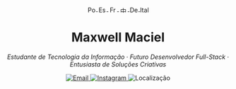 <p align="center">
  <a href="./README-pt.md" title="Português">
    <img src="https://flagcdn.com/20x15/br.png" width="20" height="15" alt="Português" style="vertical-align:middle"/>
  </a>
  <a href="./README-es.md" title="Español">
    <img src="https://flagcdn.com/20x15/es.png" width="20" height="15" alt="Español" style="vertical-align:middle"/>
  </a>
  <a href="./README-fr.md" title="Français">
    <img src="https://flagcdn.com/20x15/fr.png" width="20" height="15" alt="Français" style="vertical-align:middle"/>
  </a>
  <a href="./README-zh.md" title="中文">
    <img src="https://flagcdn.com/20x15/cn.png" width="20" height="15" alt="中文" style="vertical-align:middle"/>
  </a>
  <a href="./README-de.md" title="Deutsch">
    <img src="https://flagcdn.com/20x15/de.png" width="20" height="15" alt="Deutsch" style="vertical-align:middle"/>
  </a>
  <a href="./README-it.md" title="Italiano">
    <img src="https://flagcdn.com/20x15/it.png" width="20" height="15" alt="Italiano" style="vertical-align:middle"/>
  </a>
</p>


<h1 align="center">Maxwell Maciel</h1>

<p align="center">
  <em>Estudante de Tecnologia da Informação · Futuro Desenvolvedor Full-Stack · Entusiasta de Soluções Criativas</em>
</p>

<p align="center">
  <a href="mailto:sousamaciel@aluno.ifce.edu.br">
    <img src="https://img.shields.io/badge/Email-mail?style=flat&logo=gmail&logoColor=white" alt="Email">
  </a>
  <a href="https://instagram.com/maxsksr" target="_blank">
    <img src="https://img.shields.io/badge/Instagram-@maxsksr-505050?style=flat&logo=instagram&logoColor=white" alt="Instagram">
  </a>
  <img src="https://img.shields.io/badge/Localiza%C3%A7%C3%A3o-Maranguape,%20CE-0A66C2?style=flat&logo=google-maps&logoColor=white" alt="Localização">
</p>





